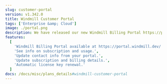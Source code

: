 ```yaml
---
slug: customer-portal
version: v1.342.0
title: Windmill Customer Portal
tags: ['Enterprise &amp; Cloud']
image: ./portal.png
description: We have released our new Windmill Billing Portal https://portal.windmill.dev/. <br><br> You can access your Portal from your Instance Settings, in the "Core" tab. Or by visiting https://portal.windmill.dev/, entering your email and then accessing the link sent via email. Update contact information, billing details and subscription (seats & vCPUs) from the portal. From there, you can also enable/disable any time automatic renewal and automatic debit (therefore payment by invoice).<br><br>In the Usage section, you can find the Seats of vCPUs usage of your Prod instance, and check whether your use of Windmill corresponds to your subscription. There is a ‘Report an error’ button, please use it if reported usage is incorrect.<br><br>It's also an opportunity for us to explain our new way of managing license keys for self-hosted instances.<br><br>As you know, when you subscribe to Windmill, you receive a license key to enter in the instance settings. Now, this key automatically updates every day as long as the subscription is valid. A key is valid for 35 days and expires as soon as an updated key replaces it. This system relieves you from having to worry about your key expiring. Now everything is automatic as long as your subscription is valid. You can still contact us for exceptions.
features:
  [
    'Windmill Billing Portal available at https://portal.windmill.dev/',
    'See info on subscription and usage.',
    'Update contact info from your portal.',
    'Update subscription and billing details.',
    'Automatic license key renewal.'
  ]
docs: /docs/misc/plans_details#windmill-customer-portal
---
```

